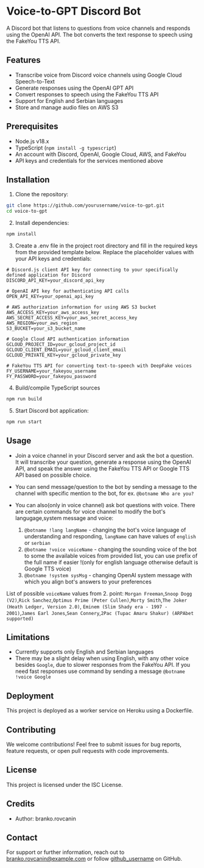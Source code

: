 # Voice-to-GPT Discord Bot

A Discord bot that listens to questions from voice channels and responds using the OpenAI API. The bot converts the text response to speech using the FakeYou TTS API.

## Features

- Transcribe voice from Discord voice channels using Google Cloud Speech-to-Text
- Generate responses using the OpenAI GPT API
- Convert responses to speech using the FakeYou TTS API
- Support for English and Serbian languages
- Store and manage audio files on AWS S3

## Prerequisites

- Node.js v18.x
- TypeScript (`npm install -g typescript`)
- An account with Discord, OpenAI, Google Cloud, AWS, and FakeYou
- API keys and credentials for the services mentioned above

## Installation

1. Clone the repository:
```bash
git clone https://github.com/yourusername/voice-to-gpt.git
cd voice-to-gpt
```
2. Install dependencies:
```bash
npm install
```
3. Create a .env file in the project root directory and fill in the required keys from the provided template below. Replace the placeholder values with your API keys and credentials:
```properties
# Discord.js client API key for connecting to your specifically defined application for Discord
DISCORD_API_KEY=your_discord_api_key

# OpenAI API key for authenticating API calls
OPEN_API_KEY=your_openai_api_key

# AWS authorization information for using AWS S3 bucket
AWS_ACCESS_KEY=your_aws_access_key
AWS_SECRET_ACCESS_KEY=your_aws_secret_access_key
AWS_REGION=your_aws_region
S3_BUCKET=your_s3_bucket_name

# Google Cloud API authentication information
GCLOUD_PROJECT_ID=your_gcloud_project_id
GCLOUD_CLIENT_EMAIL=your_gcloud_client_email
GCLOUD_PRIVATE_KEY=your_gcloud_private_key

# FakeYou TTS API for converting text-to-speech with DeepFake voices
FY_USERNAME=your_fakeyou_username
FY_PASSWORD=your_fakeyou_password
```
4. Build/compile TypeScript sources
```bash
npm run build
```

5. Start Discord bot application:
```bash
npm run start
```

## Usage

- Join a voice channel in your Discord server and ask the bot a question. It will transcribe your question, generate a response using the OpenAI API, and speak the answer using the FakeYou TTS API or Google TTS API based on possible choice.

- You can send message/question to the bot by sending a message to the channel with
  specific mention to the bot, for ex. `@botname Who are you?`

- You can also(only in voice channel) ask bot questions with voice. There are certain commands for voice channel to modify the bot's langugage,system message and
   voice:

   1. `@botname !lang langName` - changing the bot's voice language of understanding and responding, `langName` can have values of `english` or `serbian`
   2. `@botname !voice voiceName` - changing the sounding voice of the bot to some the available voices from provided list, you can use prefix of the full name if easier 
   !(only for english language otherwise default is Google TTS voice) 
   3. `@botname !system sysMsg` - changing OpenAI system message with which you align bot's answers to your preferences

List of possible `voiceName` values from 2. point: 
`Morgan Freeman`,`Snoop Dogg (V2)`,`Rick Sanchez`,`Optimus Prime (Peter Cullen)`,`Morty Smith`,`The Joker (Heath Ledger, Version 2.0)`,
`Eminem (Slim Shady era - 1997 - 2001)`,`James Earl Jones`,`Sean Connery`,`2Pac (Tupac Amaru Shakur) (ARPAbet supported)`

## Limitations

- Currently supports only English and Serbian languages
- There may be a slight delay when using English, with any other voice besides `Google`, due to slower responses from the FakeYou API. If you need fast responses 
  use command by sending a message `@botname !voice Google`

## Deployment

This project is deployed as a worker service on Heroku using a Dockerfile.

## Contributing

We welcome contributions! Feel free to submit issues for bug reports, feature requests, or open pull requests with code improvements.

## License

This project is licensed under the ISC License.

## Credits

- Author: branko.rovcanin

## Contact

For support or further information, reach out to branko.rovcanin@example.com or follow [github_username](https://github.com/yourusername) on GitHub.
